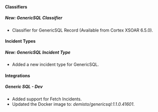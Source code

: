 
#### Classifiers
##### New: GenericSQL Classifier
- Classifier for GenericSQL Record (Available from Cortex XSOAR 6.5.0).

#### Incident Types
##### New: GenericSQL Incident Type
- Added a new incident type for GenericSQL.

#### Integrations
##### Generic SQL - Dev
- Added support for Fetch Incidents.
- Updated the Docker image to: *demisto/genericsql:1.1.0.41601*.
